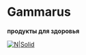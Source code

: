 # Gammarus
**продукты для здоровья**

[![N|Solid](http://gammarus.ru/bitrix/templates/liaton_main/images/logo.gif)](http://gammarus.ru)
